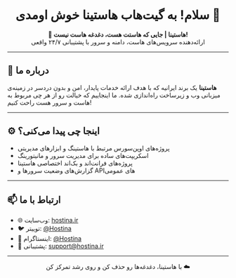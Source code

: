 <h1 align="center">سلام! به گیت‌هاب هاستینا خوش اومدی 👋</h1>

<p align="center">
  <strong>🚀 هاستینا | جایی که هاستت هست، دغدغه هاست نیست!</strong><br>
  ارائه‌دهنده سرویس‌های هاست، دامنه و سرور با پشتیبانی ۲۴/۷ واقعی
</p>

---

## 🧠 درباره ما

**هاستینا** یک برند ایرانیه که با هدف ارائه خدمات پایدار، امن و بدون دردسر در زمینه‌ی میزبانی وب و زیرساخت راه‌اندازی شده. ما اینجاییم که خیالت رو از هر چی مربوط به هاست و سرور هست راحت کنیم!

---

## ⚙️ اینجا چی پیدا می‌کنی؟

- پروژه‌های اوپن‌سورس مرتبط با هاستینگ و ابزارهای مدیریتی  
- اسکریپت‌های ساده برای مدیریت سرور و مانیتورینگ  
- پروژه‌های فرانت‌اند و بک‌اند اختصاصی هاستینا  
- گزارش‌های وضعیت سرورها و APIهای عمومی

---

## 📫 ارتباط با ما

- 🌐 وب‌سایت: [hostina.ir](https://hostina.ir)  
- 🐦 توییتر: [@Hostina](https://twitter.com/Hostina)  
- 💬 اینستاگرام: [@Hostina](https://instagram.com/Hostina)  
- 📩 پشتیبانی: [support@hostina.ir](mailto:support@hostina.ir)

---

<p align="center">
  با هاستینا، دغدغه‌ها رو حذف کن و روی رشد تمرکز کن ☁️
</p>
